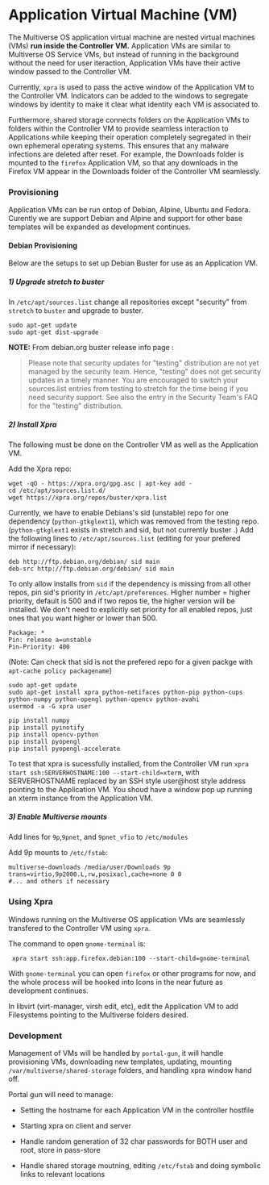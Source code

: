 # Application Virtual Machine (VM)
The Multiverse OS application virtual machine are nested virtual machines (VMs) **run inside the Controller VM.** Application VMs are similar to Multiverse OS Service VMs, but instead of running in the background without the need for user iteraction, Application VMs have their active window passed to the Controller VM.

Currently, `xpra` is used to pass the active window of the Application VM to the Controller VM. Indicators can be added to the windows to segregate windows by identity to make it clear what identity each VM is associated to. 

Furthermore, shared storage connects folders on the Application VMs to folders within the Controller VM to provide seamless interaction to Applications while keeping their operation completely segregated in their own ephemeral operating systems. This ensures that any malware infections are deleted after reset. For example, the Downloads folder is mounted to the `firefox` Application VM, so that any downloads in the Firefox VM appear in the Downloads folder of the Controller VM seamlessly. 

### Provisioning
Application VMs can be run ontop of Debian, Alpine, Ubuntu and Fedora. Curently we are support Debian and Alpine and support for other base templates will be expanded as development continues.

#### Debian Provisioning
Below are the setups to set up Debian Buster for use as an Application VM.

##### 1) Upgrade stretch to buster
In `/etc/apt/sources.list` change all repositories except "security" from `stretch` to `buster` and upgrade to buster.

```
sudo apt-get update
sudo apt-get dist-upgrade
```

**NOTE:** From debian.org buster release info page [](https://www.debian.org/releases/buster/):
> Please note that security updates for "testing" distribution are not yet managed by the security team. Hence, "testing" does not get security updates in a timely manner. You are encouraged to switch your sources.list entries from testing to stretch for the time being if you need security support. See also the entry in the Security Team's FAQ for the "testing" distribution.

##### 2) Install Xpra
The following must be done on the Controller VM as well as the Application VM.

Add the Xpra repo:

```
wget -qO - https://xpra.org/gpg.asc | apt-key add -
cd /etc/apt/sources.list.d/
wget https://xpra.org/repos/buster/xpra.list
```

Currently, we have to enable Debians's sid (unstable) repo for one dependency (`python-gtkglext1`), which was removed from the testing repo. (`python-gtkglext1` exists in stretch and sid, but not currently buster [](https://tracker.debian.org/news/927623/python-gtkglext1-removed-from-testing/).) Add the following lines to `/etc/apt/sources.list` (editing for your prefered mirror if necessary):

```
deb http://ftp.debian.org/debian/ sid main
deb-src http://ftp.debian.org/debian/ sid main
```

To only allow installs from `sid` if the dependency is missing from all other repos, pin sid's priority in `/etc/apt/preferences`. Higher number = higher priority, default is 500 and if two repos tie, the higher version will be installed. We don't need to explicitly set priority for all enabled repos, just ones that you want higher or lower than 500.

```
Package: *
Pin: release a=unstable
Pin-Priority: 400
```

(Note: Can check that sid is not the prefered repo for a given packge with `apt-cache policy packagename`)

```
sudo apt-get update
sudo apt-get install xpra python-netifaces python-pip python-cups python-numpy python-opengl python-opencv python-avahi
usermod -a -G xpra user

pip install numpy
pip install pyinotify
pip install opencv-python
pip install pyopengl
pip install pyopengl-accelerate
```

To test that xpra is sucessfully installed, from the Controller VM run `xpra start ssh:SERVERHOSTNAME:100 --start-child=xterm`, with SERVERHOSTNAME replaced by an SSH style user@host style address pointing to the Application VM. You shoud have a window pop up running an xterm instance from the Application VM.


##### 3) Enable Multiverse mounts
Add lines for `9p`,`9pnet`, and `9pnet_vfio` to `/etc/modules`

Add 9p mounts to `/etc/fstab`:

```
multiverse-downloads /media/user/Downloads 9p trans=virtio,9p2000.L,rw,posixacl,cache=none 0 0
#... and others if necessary
```
### Using Xpra
Windows running on the Multiverse OS application VMs are seamlessly transfered to the Controller VM using `xpra`. 

The command to open `gnome-terminal` is:

```
 xpra start ssh:app.firefox.debian:100 --start-child=gnome-terminal
```

With `gnome-terminal` you can open `firefox` or other programs for now, and the whole process will be hooked into Icons in the near future as development continues.


In libvirt (virt-manager, virsh edit, etc), edit the Application VM to add Filesystems pointing to the Multiverse folders desired.

### Development
Management of VMs will be handled by `portal-gun`, it will handle provisioning VMs, downloading new templates, updating, mounting `/var/multiverse/shared-storage` folders, and handling xpra window hand off. 

Portal gun will need to manage:

  * Setting the hostname for each Application VM in the controller hostfile

  * Starting xpra on client and server

  * Handle random generation of 32 char passwords for BOTH user and root, store in pass-store

  * Handle shared storage moutning, editing `/etc/fstab` and doing symbolic links to relevant locations
